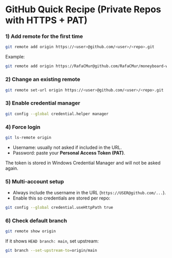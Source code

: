 # GitHub Quick Recipe (Private Repos with HTTPS + PAT)

### 1) Add remote for the first time

```bash
git remote add origin https://<user>@github.com/<user>/<repo>.git

```

Example:

```bash
git remote add origin https://RafaCMur@github.com/RafaCMur/moneyboard-website.git

```

### 2) Change an existing remote

```bash
git remote set-url origin https://<user>@github.com/<user>/<repo>.git

```

### 3) Enable credential manager

```bash
git config --global credential.helper manager

```

### 4) Force login

```bash
git ls-remote origin

```

- Username: usually not asked if included in the URL.
- Password: paste your **Personal Access Token (PAT)**.

The token is stored in Windows Credential Manager and will not be asked again.

### 5) Multi-account setup

- Always include the username in the URL (`https://USER@github.com/...`).
- Enable this so credentials are stored per repo:

```bash
git config --global credential.useHttpPath true

```

### 6) Check default branch

```bash
git remote show origin

```

If it shows `HEAD branch: main`, set upstream:

```bash
git branch --set-upstream-to=origin/main

```
